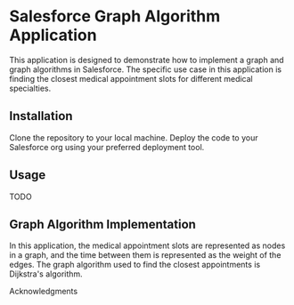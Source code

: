 # Salesforce Graph Algorithm Application
This application is designed to demonstrate how to implement a graph and graph algorithms in Salesforce. The specific use case in this application is finding the closest medical appointment slots for different medical specialties.

## Installation
Clone the repository to your local machine.
Deploy the code to your Salesforce org using your preferred deployment tool.

## Usage
TODO

## Graph Algorithm Implementation

In this application, the medical appointment slots are represented as nodes in a graph, and the time between them is represented as the weight of the edges. The graph algorithm used to find the closest appointments is Dijkstra's algorithm.


Acknowledgments

